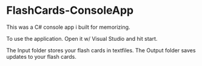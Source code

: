 # FlashCards-ConsoleApp
This was a C# console app i built for memorizing.

To use the application.  Open it w/ Visual Studio and hit start.

The Input folder stores your flash cards in textfiles.
The Output folder saves updates to your flash cards.
